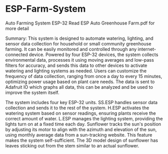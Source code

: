 # ESP-Farm-System
Auto Farming System ESP-32
Read ESP Auto Greenhouse Farm.pdf for more detail

Summary: 
This system is designed to automate watering, lighting, and sensor data collection 
for household or small community greenhouse farming. It can be easily monitored 
and controlled through any internet-connected device. Powered by four ESP-32 
devices, the system collects environmental data, processes it using moving 
averages and low-pass filters for accuracy, and sends this data to other devices to 
activate watering and lighting systems as needed. Users can customize the 
frequency of data collection, ranging from once a day to every 15 minutes, 
optimizing power usage based on plant care needs. The data is sent to Adafruit IO 
which graphs all data, this can be analyzed and be used to improve the system 
itself.  
  
The system includes four key ESP-32 units. SS.ESP handles sensor data collection 
and sends it to the rest of the system. H.ESP activates the watering system based 
on sensor readings, ensuring plants receive the correct amount of water. L.ESP 
manages the lighting system, providing the lights turn on at a fixed time each day. 
Sunflower tracks the sun's position by adjusting its motor to align with the azimuth 
and elevation of the sun, using monthly average data from a sun-tracking website. 
This feature makes the system self-sufficient. The 3D model design of sunflower 
has leaves sticking out from the stem similar to an actual sunflower. 
